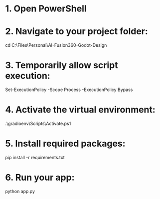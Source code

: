 # 1. Open PowerShell
# 2. Navigate to your project folder:
cd C:\Files\Personal\AI-Fusion360-Godot-Design
# 3. Temporarily allow script execution:
Set-ExecutionPolicy -Scope Process -ExecutionPolicy Bypass
# 4. Activate the virtual environment:
.\gradioenv\Scripts\Activate.ps1
# 5. Install required packages: 
pip install -r requirements.txt
# 6. Run your app: 
python app.py
